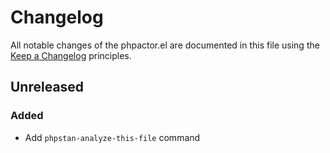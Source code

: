 # Changelog

All notable changes of the phpactor.el are documented in this file using the [Keep a Changelog](https://keepachangelog.com/) principles.

## Unreleased

### Added

* Add `phpstan-analyze-this-file` command
